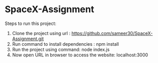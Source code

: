 # SpaceX-Assignment
Steps to run this project:

1. Clone the project using url : https://github.com/sameer30/SpaceX-Assignment.git
2. Run command to install dependencies : npm install
3. Run the project using command: node index.js
4. Now open URL in browser to access the website: localhost:3000
